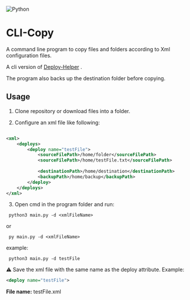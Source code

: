 ![Python](https://img.shields.io/badge/python-%2314354C.svg?style=for-the-badge&logo=python&logoColor=white)

# CLI-Copy
A command line program to copy files and folders according to Xml configuration files.

A cli version of [Deploy-Helper](https://github.com/albino98/deploy-helper) .

The program also backs up the destination folder before copying.

## Usage

1. Clone repository or download files into a folder.


2. Configure an xml file like following:


~~~ xml

<xml>
	<deploys>
		<deploy name="testFile">
			<sourceFilePath>/home/folder</sourceFilePath>
			<sourceFilePath>/home/testFile.txt</sourceFilePath>
			
			<destinationPath>/home/destination</destinationPath>
			<backupPath>/home/backup</backupPath>
		</deploy>
	</deploys>
</xml>

~~~


3. Open cmd in the program folder and run:

~~~
 python3 main.py -d <xmlFileName>
~~~

or

~~~
 py main.py -d <xmlFileName>
~~~

   example:

~~~
 python3 main.py -d testFile
~~~
    
  :warning: Save the xml file with the same name as the deploy attribute. Example:
  
  ~~~ xml
  <deploy name="testFile">
   ~~~
   
   **File name:** testFile.xml
    
